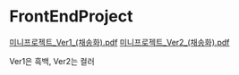 # FrontEndProject
[미니프로젝트_Ver1_(채송화).pdf](https://github.com/jewelry715/FrontEndProject/files/9671756/_Ver1_.pdf)
[미니프로젝트_Ver2_(채송화).pdf](https://github.com/jewelry715/FrontEndProject/files/9671757/_Ver2_.pdf)

Ver1은 흑백, Ver2는 컬러
